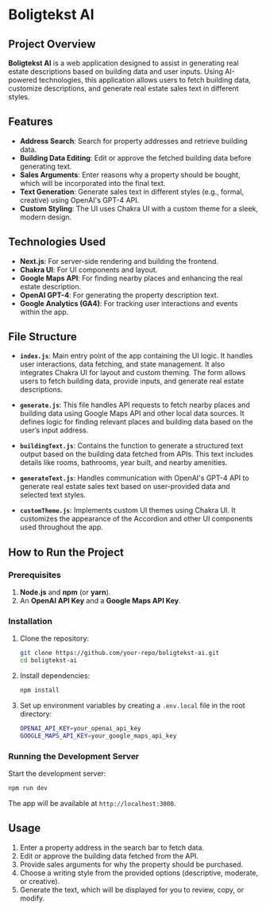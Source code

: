# Boligtekst AI

## Project Overview

**Boligtekst AI** is a web application designed to assist in generating real estate descriptions based on building data and user inputs. Using AI-powered technologies, this application allows users to fetch building data, customize descriptions, and generate real estate sales text in different styles.

## Features

- **Address Search**: Search for property addresses and retrieve building data.
- **Building Data Editing**: Edit or approve the fetched building data before generating text.
- **Sales Arguments**: Enter reasons why a property should be bought, which will be incorporated into the final text.
- **Text Generation**: Generate sales text in different styles (e.g., formal, creative) using OpenAI's GPT-4 API.
- **Custom Styling**: The UI uses Chakra UI with a custom theme for a sleek, modern design.

## Technologies Used

- **Next.js**: For server-side rendering and building the frontend.
- **Chakra UI**: For UI components and layout.
- **Google Maps API**: For finding nearby places and enhancing the real estate description.
- **OpenAI GPT-4**: For generating the property description text.
- **Google Analytics (GA4)**: For tracking user interactions and events within the app.

## File Structure

- **`index.js`**: Main entry point of the app containing the UI logic. It handles user interactions, data fetching, and state management. It also integrates Chakra UI for layout and custom theming. The form allows users to fetch building data, provide inputs, and generate real estate descriptions.
  
- **`generate.js`**: This file handles API requests to fetch nearby places and building data using Google Maps API and other local data sources. It defines logic for finding relevant places and building data based on the user’s input address.

- **`buildingText.js`**: Contains the function to generate a structured text output based on the building data fetched from APIs. This text includes details like rooms, bathrooms, year built, and nearby amenities.

- **`generateText.js`**: Handles communication with OpenAI's GPT-4 API to generate real estate sales text based on user-provided data and selected text styles.

- **`customTheme.js`**: Implements custom UI themes using Chakra UI. It customizes the appearance of the Accordion and other UI components used throughout the app.

## How to Run the Project

### Prerequisites

1. **Node.js** and **npm** (or **yarn**).
2. An **OpenAI API Key** and a **Google Maps API Key**.

### Installation

1. Clone the repository:
   ```bash
   git clone https://github.com/your-repo/boligtekst-ai.git
   cd boligtekst-ai
   ```

2. Install dependencies:
   ```bash
   npm install
   ```

3. Set up environment variables by creating a `.env.local` file in the root directory:
   ```bash
   OPENAI_API_KEY=your_openai_api_key
   GOOGLE_MAPS_API_KEY=your_google_maps_api_key
   ```

### Running the Development Server

Start the development server:

```bash
npm run dev
```

The app will be available at `http://localhost:3000`.


## Usage

1. Enter a property address in the search bar to fetch data.
2. Edit or approve the building data fetched from the API.
3. Provide sales arguments for why the property should be purchased.
4. Choose a writing style from the provided options (descriptive, moderate, or creative).
5. Generate the text, which will be displayed for you to review, copy, or modify.